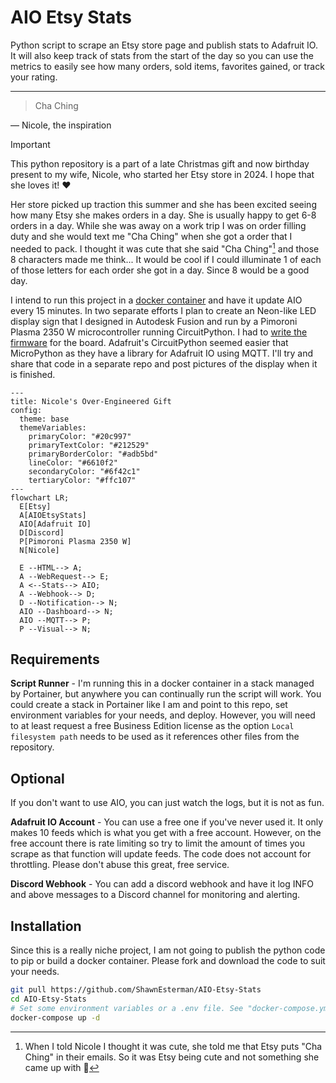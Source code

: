 # AIO Etsy Stats

Python script to scrape an Etsy store page and publish stats to Adafruit IO. It will also keep track of stats from the start of the day so you
can use the metrics to easily see how many orders, sold items, favorites gained, or track your rating. 

---
> Cha Ching

— Nicole, the inspiration

> [!IMPORTANT]
> This python repository is a part of a late Christmas gift and now birthday present to my wife, Nicole, who started her Etsy store in 2024. I hope that she loves it! ❤️

Her store picked up traction this summer and she has been excited seeing how many Etsy she makes orders in a day. She is usually happy to get 
6-8 orders in a day. While she was away on a work trip I was on order filling duty and she would text me "Cha Ching" when she got a order that I 
needed to pack. I thought it was cute that she said "Cha Ching"[^1] and those 8 characters made me think... It would be cool if I could illuminate 
1 of each of those letters for each order she got in a day. Since 8 would be a good day.

I intend to run this project in a [docker container](docker-compose.yml) and have it update AIO every 15 minutes. In two separate efforts I plan to 
create an Neon-like LED display sign that I designed in Autodesk Fusion and run by a Pimoroni Plasma 2350 W microcontroller running CircuitPython. 
I had to [write the firmware](https://github.com/adafruit/circuitpython/pull/9923) for the board. Adafruit's CircuitPython seemed easier that MicroPython 
as they have a library for Adafruit IO using MQTT. I'll try and share that code in a separate repo and post pictures of the display when it is finished.

```mermaid
---
title: Nicole's Over-Engineered Gift
config:
  theme: base
  themeVariables:
    primaryColor: "#20c997"
    primaryTextColor: "#212529"
    primaryBorderColor: "#adb5bd"
    lineColor: "#6610f2"
    secondaryColor: "#6f42c1"
    tertiaryColor: "#ffc107"
---
flowchart LR;
  E[Etsy]
  A[AIOEtsyStats]
  AIO[Adafruit IO]
  D[Discord]
  P[Pimoroni Plasma 2350 W]
  N[Nicole]

  E --HTML--> A;
  A --WebRequest--> E;  
  A <--Stats--> AIO;
  A --Webhook--> D;
  D --Notification--> N;
  AIO --Dashboard--> N;
  AIO --MQTT--> P;
  P --Visual--> N;
```

## Requirements

**Script Runner** - I'm running this in a docker container in a stack managed by Portainer, but anywhere you can continually run the script will work. You could create a stack in
Portainer like I am and point to this repo, set environment variables for your needs, and deploy. However, you will need to at least request a free Business Edition license as the 
option `Local filesystem path` needs to be used as it references other files from the repository.  

## Optional

If you don't want to use AIO, you can just watch the logs, but it is not as fun.

**Adafruit IO Account** - You can use a free one if you've never used it. It only makes 10 feeds which is what you get with a free account. However, on
the free account there is rate limiting so try to limit the amount of times you scrape as that function will update feeds. The code does not account for
throttling. Please don't abuse this great, free service.

**Discord Webhook** - You can add a discord webhook and have it log INFO and above messages to a Discord channel for monitoring and alerting.

## Installation

Since this is a really niche project, I am not going to publish the python code to pip or build a docker container. Please fork and download the code to
suit your needs. 

```bash
git pull https://github.com/ShawnEsterman/AIO-Etsy-Stats
cd AIO-Etsy-Stats
# Set some environment variables or a .env file. See "docker-compose.yml" or "aio-etsy-stats/main.py"
docker-compose up -d
```

[^1]: When I told Nicole I thought it was cute, she told me that Etsy puts "Cha Ching" in their emails. So it was Etsy being cute and not something she came up with 🤣
